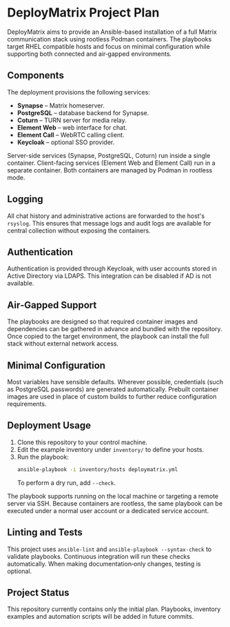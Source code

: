 # DeployMatrix Project Plan

DeployMatrix aims to provide an Ansible-based installation of a full Matrix communication stack using rootless Podman containers. The playbooks target RHEL compatible hosts and focus on minimal configuration while supporting both connected and air‑gapped environments.

## Components

The deployment provisions the following services:

- **Synapse** – Matrix homeserver.
- **PostgreSQL** – database backend for Synapse.
- **Coturn** – TURN server for media relay.
- **Element Web** – web interface for chat.
- **Element Call** – WebRTC calling client.
- **Keycloak** – optional SSO provider.

Server-side services (Synapse, PostgreSQL, Coturn) run inside a single container. Client-facing services (Element Web and Element Call) run in a separate container. Both containers are managed by Podman in rootless mode.

## Logging

All chat history and administrative actions are forwarded to the host's `rsyslog`. This ensures that message logs and audit logs are available for central collection without exposing the containers.

## Authentication

Authentication is provided through Keycloak, with user accounts stored in Active Directory via LDAPS. This integration can be disabled if AD is not available.

## Air‑Gapped Support

The playbooks are designed so that required container images and dependencies can be gathered in advance and bundled with the repository. Once copied to the target environment, the playbook can install the full stack without external network access.

## Minimal Configuration

Most variables have sensible defaults. Wherever possible, credentials (such as PostgreSQL passwords) are generated automatically. Prebuilt container images are used in place of custom builds to further reduce configuration requirements.

## Deployment Usage

1. Clone this repository to your control machine.
2. Edit the example inventory under `inventory/` to define your hosts.
3. Run the playbook:
   ```bash
   ansible-playbook -i inventory/hosts deploymatrix.yml
   ```
   To perform a dry run, add `--check`.

The playbook supports running on the local machine or targeting a remote server via SSH. Because containers are rootless, the same playbook can be executed under a normal user account or a dedicated service account.

## Linting and Tests

This project uses `ansible-lint` and `ansible-playbook --syntax-check` to validate playbooks. Continuous integration will run these checks automatically. When making documentation‑only changes, testing is optional.

## Project Status

This repository currently contains only the initial plan. Playbooks, inventory examples and automation scripts will be added in future commits.

